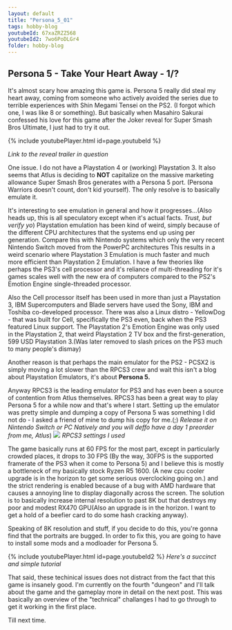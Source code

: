 ```yaml
---
layout: default
title: "Persona_5_01"
tags: hobby-blog
youtubeId: 67xaZRZZ568
youtubeId2: 7wo6PoDLGr4
folder: hobby-blog
---
```


## Persona 5 - Take Your Heart Away -  1/?

It's almost scary how amazing this game is. Persona 5 really did steal my heart away, coming from someone who actively avoided the series due to terrible experiences with Shin Megami Tensei on the PS2. (I forgot which one, I was like 8 or something). But basically when Masahiro Sakurai confessed his love for this game after the Joker reveal for Super Smash Bros Ultimate, I just had to try it out.

{% include youtubePlayer.html id=page.youtubeId %}

*Link to the reveal trailer in question*


One issue. I do not have a Playstation 4 or (working) Playstation 3. It also seems that Atlus is deciding to **NOT** capitalize on the massive marketing allowance Super Smash Bros generates with a Persona 5 port. (Persona Warriors doesn't count, don't kid yourself). The only resolve is to basically emulate it.


It's interesting to see emulation in general and how it progresses...(Also heads up, this is all speculatory except when it's actual facts. *Trust, but verify yo*) Playstation emulation has been kind of weird, simply because of the different CPU architectures that the systems end up using per generation. Compare this with Nintendo systems which only the very recent Nintendo Switch moved from the PowerPC architectures This results in a weird scenario where Playstation 3 Emulation is much faster and much more efficient than Playstation 2 Emulation. I have a few theories like perhaps the PS3's cell processor and it's reliance of multi-threading for it's games scales well with the new era of computers compared to the PS2's Emotion Engine single-threaded processor.


Also the Cell processor itself has been used in more than just a Playstation 3, IBM Supercomputers and Blade servers have used the Sony, IBM and Toshiba co-developed processor. There was also a Linux distro - YellowDog - that was built for Cell, specifically the PS3 even, back when the PS3 featured Linux support. The Playstation 2's Emotion Engine was only used in the Playstation 2, that weird Playstation 2 TV box and the first-generation, 599 USD Playstation 3.(Was later removed to slash prices on the PS3 much to many people's dismay)


Another reason is that perhaps the main emulator for the PS2 - PCSX2 is simply moving a lot slower than the RPCS3 crew and wait this isn't a blog about Playstation Emulators, it's about **Persona 5.**

Anyway RPCS3 is the leading emulator for PS3 and has even been a source of contention from Atlus themselves. RPCS3 has been a great way to play Persona 5 for a while now and that's where I start. Setting up the emulator was pretty simple and dumping a copy of Persona 5 was something I did not do - I asked a friend of mine to dump his copy for me.(;) *Release it on Nintendo Switch or PC Natively and you will deffo have a day 1 preorder from me, Atlus*) 
![](https://i.imgur.com/I5OF90V.png)
*RPCS3 settings I used*

The game basically runs at 60 FPS for the most part, except in particularly crowded places, it drops to 30 FPS (By the way, 30FPS is the supported framerate of the PS3 when it come to Persona 5) and I believe this is mostly a bottleneck of my basically stock Ryzen R5 1600. (A new cpu cooler upgrade is in the horizon to get some serious overclocking going on.) and the strict rendering is enabled because of a bug with AMD hardware that causes a annoying line to display diagonally across the screen. The solution is to basically increase internal resolution to past 8K but that destroys my poor and modest RX470 GPU(Also an upgrade is in the horizon. I want to get a hold of a beefier card to do some hash cracking anyway).


Speaking of 8K resolution and stuff, if you decide to do this, you're gonna find that the portraits are bugged. In order to fix this, you are going to have to install some mods and a modloader for Persona 5. 

{% include youtubePlayer.html id=page.youtubeId2 %} 
*Here's a succinct and simple tutorial*


That said, these techinical issues does not distract from the fact that this game is insanely good. I'm currently on the fourth "dungeon" and I'll talk about the game and the gameplay more in detail on the next post. This was basically an overview of the "technical" challanges I had to go through to get it working in the first place.


Till next time. 